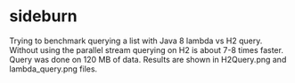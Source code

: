 sideburn
========

Trying to benchmark querying a list with Java 8 lambda vs H2 query. Without using the parallel stream querying on H2 is about 7-8 
times faster. Query was done on 120 MB of data. Results are shown in H2Query.png and lambda_query.png files.

